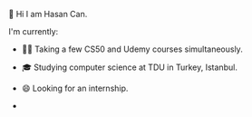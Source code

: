 👋 Hi I am Hasan Can.

I'm currently:
- 👨‍💻 Taking a few CS50 and Udemy courses simultaneously.
- 🎓 Studying computer science at TDU in Turkey, Istanbul.
- 😄 Looking for an internship.

-
<!--
**candizd/candizd** is a ✨ _special_ ✨ repository because its `README.md` (this file) appears on your GitHub profile.

Here are some ideas to get you started:

- 🔭 I’m currently working on ...
- 🌱 I’m currently learning ...
- 👯 I’m looking to collaborate on ...
- 🤔 I’m looking for help with ...
- 💬 Ask me about ...
- 📫 How to reach me: ...
- 😄 Pronouns: ...
- ⚡ Fun fact: ...
-->
